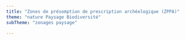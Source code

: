 ```yaml
---
title: "Zones de présomption de prescription archéologique (ZPPA)"
theme: "nature Paysage Biodiversité"
subTheme: "zonages paysage"

---
```


